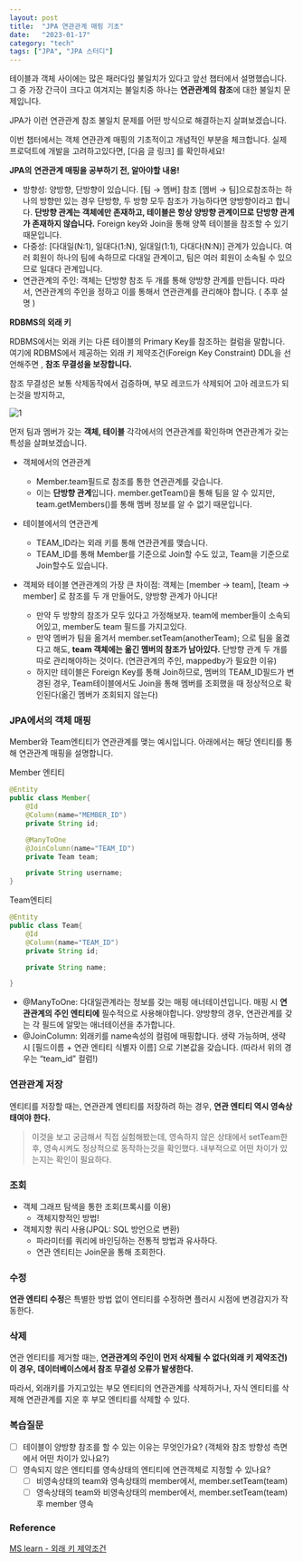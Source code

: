 ```yaml
---
layout: post
title:  "JPA 연관관계 매핑 기초"
date:   "2023-01-17"
category: "tech"
tags: ["JPA", "JPA 스터디"]
---
```

테이블과 객체 사이에는 많은 패러다임 불일치가 있다고 앞선 챕터에서 설명했습니다. 그 중 가장 간극이 크다고 여겨지는 불일치중 하나는 **연관관계의 참조**에 대한 불일치 문제입니다. 

JPA가 이런 연관관계 참조 불일치 문제를 어떤 방식으로 해결하는지 살펴보겠습니다. 

이번 챕터에서는 객체 연관관계 매핑의 기초적이고 개념적인 부분을 체크합니다. 실제 프로덕트에 개발을 고려하고있다면, [다음 글 링크] 를 확인하세요!

**JPA의** **연관관계 매핑을 공부하기 전, 알아야할 내용!** 

- 방향성: 양방향, 단방향이 있습니다. [팀 → 멤버] 참조 [멤버 → 팀]으로참조하는 하나의 방향만 있는 경우 단방향, 두 방향 모두 참조가 가능하다면 양방향이라고 합니다. **단방향 관계는 객체에만 존재하고, 테이블은 항상 양방향 관계이므로 단방향 관계가 존재하지 않습니다.** Foreign key와  Join을 통해 양쪽 테이블을 참조할 수 있기 때문입니다.
- 다중성: [다대일(N:1), 일대다(1:N), 일대일(1:1), 다대다(N:N)] 관계가 있습니다. 여러 회원이 하나의 팀에 속하므로 다대일 관계이고, 팀은 여러 회원이 소속될 수 있으므로 일대다 관계입니다.
- 연관관계의 주인: 객체는 단방향 참조 두 개를 통해 양방향 관계를 만듭니다. 따라서, 연관관계의 주인을 정하고 이를 통해서 연관관계를 관리해야 합니다. ( 추후 설명 )

**RDBMS의 외래 키**

RDBMS에서는 외래 키는 다른 테이블의 Primary Key를 참조하는 컬럼을 말합니다. 여기에 RDBMS에서 제공하는 외래 키 제약조건(Foreign Key Constraint) DDL을 선언해주면 , **참조 무결성을 보장합니다.**

참조 무결성은 보통 삭제동작에서 검증하며, 부모 레코드가 삭제되어 고아 레코드가 되는것을 방지하고, 

![1](https://user-images.githubusercontent.com/30853787/226088579-d6d0d2ee-1508-4fee-8f78-6179a0462961.png)

먼저 팀과 멤버가 갖는 **객체, 테이블** 각각에서의 연관관계를 확인하며 연관관계가 갖는 특성을 살펴보겠습니다.

- 객체에서의 연관관계
    - Member.team필드로 참조를 통한 연관관계를 갖습니다.
    - 이는 **단방향 관계**입니다. member.getTeam()을 통해 팀을 알 수 있지만, team.getMembers()를 통해 멤버 정보를 알 수 없기 때문입니다.
- 테이블에서의 연관관계
    - TEAM_ID라는 외래 키를 통해 연관관계를 맺습니다.
    - TEAM_ID를 통해 Member를 기준으로 Join할 수도 있고, Team을 기준으로 Join할수도 있습니다.

- 객체와 테이블 연관관계의 가장 큰 차이점: 객체는 [member → team], [team → member] 로 참조를 두 개 만들어도, 양방향 관계가 아니다!
    - 만약 두 방향의 참조가 모두 있다고 가정해보자.  team에 member들이 소속되어있고, member도 team 필드를 가지고있다.
    - 만약 멤버가 팀을 옮겨서 member.setTeam(anotherTeam); 으로 팀을 옮겼다고 해도, **team 객체에는 옮긴 멤버의 참조가 남아있다.**  단방향 관계 두 개를 따로 관리해야하는 것이다. (연관관계의 주인, mappedby가 필요한 이유)
    - 하지만 테이블은 Foreign Key를 통해 Join하므로, 멤버의 TEAM_ID필드가 변경된 경우, Team테이블에서도 Join을 통해 멤버를 조회했을 때 정상적으로 확인된다(옮긴 멤버가 조회되지 않는다)

### JPA에서의 객체 매핑

Member와 Team엔티티가 연관관계를 맺는 예시입니다. 아래에서는 해당 엔티티를 통해 연관관계 매핑을 설명합니다. 

Member 엔티티 

```java
@Entity
public class Member{
	@Id
	@Column(name="MEMBER_ID")
	private String id;

	@ManyToOne
	@JoinColumn(name="TEAM_ID")
	private Team team;

	private String username;
}
```

Team엔티티

```java
@Entity
public class Team{
	@Id
	@Column(name="TEAM_ID")
	private String id;

	private String name;

}
```

- @ManyToOne: 다대일관계라는 정보를 갖는 매핑 애너테이션입니다. 매핑 시 **연관관계의 주인 엔티티에** 필수적으로 사용해야합니다. 양방향의 경우, 연관관계를 갖는 각 필드에 알맞는 애너테이션을 추가합니다.
- @JoinColumn: 외래키를 name속성의 컬럼에 매핑합니다. 생략 가능하며, 생략 시 [필드이름  + 연관 엔티티 식별자 이름] 으로 기본값을 갖습니다. (따라서 위의 경우는 “team_id” 컬럼!)

### 연관관계 저장

엔티티를 저장할 때는, 연관관계 엔티티를 저장하려 하는 경우, **연관 엔티티 역시 영속상태여야 한다.**

 > 이것을 보고 궁금해서 직접 실험해봤는데, 영속하지 않은 상태에서 setTeam한 후, 영속시켜도 정상적으로 동작하는것을 확인했다.  내부적으로 어떤 차이가 있는지는 확인이 필요하다.

### 조회

- 객체 그래프 탐색을 통한 조회(프록시를 이용)
    - 객체지향적인 방법!
- 객체지향 쿼리 사용(JPQL: SQL 방언으로 변환)
    - 파라미터를 쿼리에 바인딩하는 전통적 방법과 유사하다.
    - 연관 엔티티는 Join문을 통해 조회한다.

### 수정

 **연관 엔티티 수정**은 특별한 방법 없이 엔티티를 수정하면 플러시 시점에 변경감지가 작동한다.

### 삭제

연관 엔티티를 제거할 때는, **연관관계의 주인이 먼저 삭제될 수 없다(외래 키 제약조건) 이 경우, 데이터베이스에서 참조 무결성 오류가 발생한다.** 

따라서, 외래키를 가지고있는 부모 엔티티의 연관관계를 삭제하거나, 자식 엔티티를 삭제해 연관관계를 지운 후 부모 엔티티를 삭제할 수 있다.

### 복습질문

- [ ]  테이블이 양방향 참조를 할 수 있는 이유는 무엇인가요? (객체와 참조 방향성 측면에서 어떤 차이가 있나요?)
- [ ]  영속되지 않은 엔티티를 영속상태의 엔티티에 연관객체로 지정할 수 있나요?
    - [ ]  비영속상태의 team와 영속상태의 member에서, member.setTeam(team)
    - [ ]  영속상태의 team와 비영속상태의 member에서, member.setTeam(team) 후 member 영속

### Reference

[MS learn - 외래 키 제약조건]([https://learn.microsoft.com/ko-kr/sql/relational-databases/tables/primary-and-foreign-key-constraints?view=sql-server-ver16](https://learn.microsoft.com/ko-kr/sql/relational-databases/tables/primary-and-foreign-key-constraints?view=sql-server-ver16))